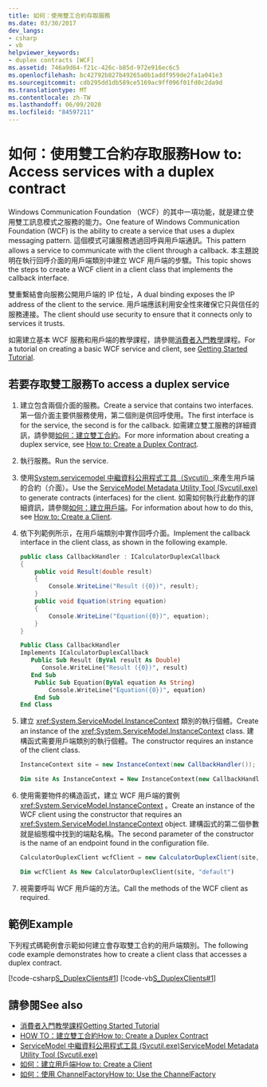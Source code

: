 ```yaml
---
title: 如何：使用雙工合約存取服務
ms.date: 03/30/2017
dev_langs:
- csharp
- vb
helpviewer_keywords:
- duplex contracts [WCF]
ms.assetid: 746a9d64-f21c-426c-b85d-972e916ec6c5
ms.openlocfilehash: bc42792b827b49265a0b1addf959de2fa1a041e3
ms.sourcegitcommit: cdb295dd1db589ce5169ac9ff096f01fd0c2da9d
ms.translationtype: MT
ms.contentlocale: zh-TW
ms.lasthandoff: 06/09/2020
ms.locfileid: "84597211"
---
```

# <a name="how-to-access-services-with-a-duplex-contract"></a><span data-ttu-id="833cc-102">如何：使用雙工合約存取服務</span><span class="sxs-lookup"><span data-stu-id="833cc-102">How to: Access services with a duplex contract</span></span>

<span data-ttu-id="833cc-103">Windows Communication Foundation （WCF）的其中一項功能，就是建立使用雙工訊息模式之服務的能力。</span><span class="sxs-lookup"><span data-stu-id="833cc-103">One feature of Windows Communication Foundation (WCF) is the ability to create a service that uses a duplex messaging pattern.</span></span> <span data-ttu-id="833cc-104">這個模式可讓服務透過回呼與用戶端通訊。</span><span class="sxs-lookup"><span data-stu-id="833cc-104">This pattern allows a service to communicate with the client through a callback.</span></span> <span data-ttu-id="833cc-105">本主題說明在執行回呼介面的用戶端類別中建立 WCF 用戶端的步驟。</span><span class="sxs-lookup"><span data-stu-id="833cc-105">This topic shows the steps to create a WCF client in a client class that implements the callback interface.</span></span>

<span data-ttu-id="833cc-106">雙重繫結會向服務公開用戶端的 IP 位址，</span><span class="sxs-lookup"><span data-stu-id="833cc-106">A dual binding exposes the IP address of the client to the service.</span></span> <span data-ttu-id="833cc-107">用戶端應該利用安全性來確保它只與信任的服務連接。</span><span class="sxs-lookup"><span data-stu-id="833cc-107">The client should use security to ensure that it connects only to services it trusts.</span></span>

<span data-ttu-id="833cc-108">如需建立基本 WCF 服務和用戶端的教學課程，請參閱[消費者入門教學](../getting-started-tutorial.md)課程。</span><span class="sxs-lookup"><span data-stu-id="833cc-108">For a tutorial on creating a basic WCF service and client, see [Getting Started Tutorial](../getting-started-tutorial.md).</span></span>

## <a name="to-access-a-duplex-service"></a><span data-ttu-id="833cc-109">若要存取雙工服務</span><span class="sxs-lookup"><span data-stu-id="833cc-109">To access a duplex service</span></span>

1. <span data-ttu-id="833cc-110">建立包含兩個介面的服務。</span><span class="sxs-lookup"><span data-stu-id="833cc-110">Create a service that contains two interfaces.</span></span> <span data-ttu-id="833cc-111">第一個介面主要供服務使用，第二個則是供回呼使用。</span><span class="sxs-lookup"><span data-stu-id="833cc-111">The first interface is for the service, the second is for the callback.</span></span> <span data-ttu-id="833cc-112">如需建立雙工服務的詳細資訊，請參閱[如何：建立雙工合約](how-to-create-a-duplex-contract.md)。</span><span class="sxs-lookup"><span data-stu-id="833cc-112">For more information about creating a duplex service, see [How to: Create a Duplex Contract](how-to-create-a-duplex-contract.md).</span></span>

2. <span data-ttu-id="833cc-113">執行服務。</span><span class="sxs-lookup"><span data-stu-id="833cc-113">Run the service.</span></span>

3. <span data-ttu-id="833cc-114">使用[System.servicemodel 中繼資料公用程式工具（Svcutil）](../servicemodel-metadata-utility-tool-svcutil-exe.md)來產生用戶端的合約（介面）。</span><span class="sxs-lookup"><span data-stu-id="833cc-114">Use the [ServiceModel Metadata Utility Tool (Svcutil.exe)](../servicemodel-metadata-utility-tool-svcutil-exe.md) to generate contracts (interfaces) for the client.</span></span> <span data-ttu-id="833cc-115">如需如何執行此動作的詳細資訊，請參閱[如何：建立用戶端](../how-to-create-a-wcf-client.md)。</span><span class="sxs-lookup"><span data-stu-id="833cc-115">For information about how to do this, see  [How to: Create a Client](../how-to-create-a-wcf-client.md).</span></span>

4. <span data-ttu-id="833cc-116">依下列範例所示，在用戶端類別中實作回呼介面。</span><span class="sxs-lookup"><span data-stu-id="833cc-116">Implement the callback interface in the client class, as shown in the following example.</span></span>

    ```csharp
    public class CallbackHandler : ICalculatorDuplexCallback
    {
        public void Result(double result)
        {
            Console.WriteLine("Result ({0})", result);
        }
        public void Equation(string equation)
        {
            Console.WriteLine("Equation({0})", equation);
        }
    }
    ```

    ```vb
    Public Class CallbackHandler
    Implements ICalculatorDuplexCallback
       Public Sub Result (ByVal result As Double)
          Console.WriteLine("Result ({0})", result)
       End Sub
        Public Sub Equation(ByVal equation As String)
            Console.WriteLine("Equation({0})", equation)
        End Sub
    End Class
    ```

5. <span data-ttu-id="833cc-117">建立 <xref:System.ServiceModel.InstanceContext> 類別的執行個體。</span><span class="sxs-lookup"><span data-stu-id="833cc-117">Create an instance of the <xref:System.ServiceModel.InstanceContext> class.</span></span> <span data-ttu-id="833cc-118">建構函式需要用戶端類別的執行個體。</span><span class="sxs-lookup"><span data-stu-id="833cc-118">The constructor requires an instance of the client class.</span></span>

    ```csharp
    InstanceContext site = new InstanceContext(new CallbackHandler());
    ```

    ```vb
    Dim site As InstanceContext = New InstanceContext(new CallbackHandler())
    ```

6. <span data-ttu-id="833cc-119">使用需要物件的構造函式，建立 WCF 用戶端的實例 <xref:System.ServiceModel.InstanceContext> 。</span><span class="sxs-lookup"><span data-stu-id="833cc-119">Create an instance of the WCF client using the constructor that requires an <xref:System.ServiceModel.InstanceContext> object.</span></span> <span data-ttu-id="833cc-120">建構函式的第二個參數就是組態檔中找到的端點名稱。</span><span class="sxs-lookup"><span data-stu-id="833cc-120">The second parameter of the constructor is the name of an endpoint found in the configuration file.</span></span>

    ```csharp
    CalculatorDuplexClient wcfClient = new CalculatorDuplexClient(site, "default");
    ```

    ```vb
    Dim wcfClient As New CalculatorDuplexClient(site, "default")
    ```

7. <span data-ttu-id="833cc-121">視需要呼叫 WCF 用戶端的方法。</span><span class="sxs-lookup"><span data-stu-id="833cc-121">Call the methods of the WCF client as required.</span></span>

## <a name="example"></a><span data-ttu-id="833cc-122">範例</span><span class="sxs-lookup"><span data-stu-id="833cc-122">Example</span></span>

<span data-ttu-id="833cc-123">下列程式碼範例會示範如何建立會存取雙工合約的用戶端類別。</span><span class="sxs-lookup"><span data-stu-id="833cc-123">The following code example demonstrates how to create a client class that accesses a duplex contract.</span></span>

[!code-csharp[S_DuplexClients#1](../../../../samples/snippets/csharp/VS_Snippets_CFX/s_duplexclients/cs/client.cs#1)]
[!code-vb[S_DuplexClients#1](../../../../samples/snippets/visualbasic/VS_Snippets_CFX/s_duplexclients/vb/client.vb#1)]

## <a name="see-also"></a><span data-ttu-id="833cc-124">請參閱</span><span class="sxs-lookup"><span data-stu-id="833cc-124">See also</span></span>

- [<span data-ttu-id="833cc-125">消費者入門教學課程</span><span class="sxs-lookup"><span data-stu-id="833cc-125">Getting Started Tutorial</span></span>](../getting-started-tutorial.md)
- [<span data-ttu-id="833cc-126">HOW TO：建立雙工合約</span><span class="sxs-lookup"><span data-stu-id="833cc-126">How to: Create a Duplex Contract</span></span>](how-to-create-a-duplex-contract.md)
- [<span data-ttu-id="833cc-127">ServiceModel 中繼資料公用程式工具 (Svcutil.exe)</span><span class="sxs-lookup"><span data-stu-id="833cc-127">ServiceModel Metadata Utility Tool (Svcutil.exe)</span></span>](../servicemodel-metadata-utility-tool-svcutil-exe.md)
- [<span data-ttu-id="833cc-128">如何：建立用戶端</span><span class="sxs-lookup"><span data-stu-id="833cc-128">How to: Create a Client</span></span>](../how-to-create-a-wcf-client.md)
- [<span data-ttu-id="833cc-129">如何：使用 ChannelFactory</span><span class="sxs-lookup"><span data-stu-id="833cc-129">How to: Use the ChannelFactory</span></span>](how-to-use-the-channelfactory.md)
